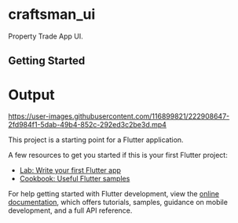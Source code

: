 # craftsman_ui

Property Trade App UI.

## Getting Started

# Output

https://user-images.githubusercontent.com/116899821/222908647-2fd984f1-5dab-49b4-852c-292ed3c2be3d.mp4

This project is a starting point for a Flutter application.

A few resources to get you started if this is your first Flutter project:

- [Lab: Write your first Flutter app](https://docs.flutter.dev/get-started/codelab)
- [Cookbook: Useful Flutter samples](https://docs.flutter.dev/cookbook)

For help getting started with Flutter development, view the
[online documentation](https://docs.flutter.dev/), which offers tutorials,
samples, guidance on mobile development, and a full API reference.
